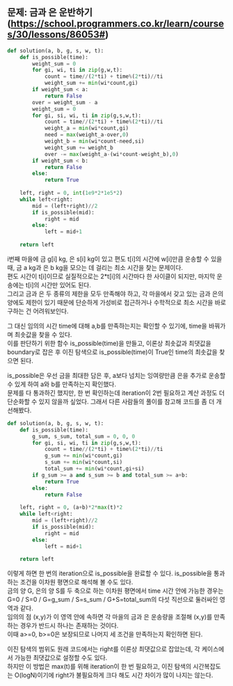 ## 문제: 금과 은 운반하기 (https://school.programmers.co.kr/learn/courses/30/lessons/86053#)
```python
def solution(a, b, g, s, w, t):
    def is_possible(time):
        weight_sum = 0
        for gi, wi, ti in zip(g,w,t):
            count = time//(2*ti) + time%(2*ti)//ti
            weight_sum += min(wi*count,gi)
        if weight_sum < a:
            return False
        over = weight_sum - a
        weight_sum = 0
        for gi, si, wi, ti in zip(g,s,w,t):
            count = time//(2*ti) + time%(2*ti)//ti
            weight_a = min(wi*count,gi)
            need = max(weight_a-over,0)
            weight_b = min(wi*count-need,si)
            weight_sum += weight_b
            over -= max(weight_a-(wi*count-weight_b),0)
        if weight_sum < b:
            return False
        else:
            return True
        
    left, right = 0, int(1e9*2*1e5*2)
    while left<right:
        mid = (left+right)//2
        if is_possible(mid):
            right = mid
        else:
            left = mid+1
    
    return left
```
i번째 마을에 금 g[i] kg, 은 s[i] kg이 있고 편도 t[i]의 시간에 w[i]만큼 운송할 수 있을 때, 금 a kg과 은 b kg을 모으는 데 걸리는 최소 시간을 찾는 문제이다.  
편도 시간이 t[i]이므로 실질적으로는 2\*t[i]의 시간마다 한 사이클이 되지만, 마지막 운송에는 t[i]의 시간만 있어도 된다.  
그리고 금과 은 두 종류의 제한을 모두 만족해야 하고, 각 마을에서 갖고 있는 금과 은의 양에도 제한이 있기 때문에 단순하게 가성비로 접근하거나 수학적으로 최소 시간을 바로 구하는 건 어려워보인다.  

그 대신 임의의 시간 time에 대해 a,b를 만족하는지는 확인할 수 있기에, time을 바꿔가며 최솟값을 찾을 수 있다.  
이를 판단하기 위한 함수 is_possible(time)을 만들고, 이론상 최솟값과 최댓값을 boundary로 잡은 후 이진 탐색으로 is_possible(time)이 True인 time의 최솟값을 찾으면 된다.  

is_possible은 우선 금을 최대한 담은 후, a보다 넘치는 잉여량만큼 은을 추가로 운송할 수 있게 하여 a와 b를 만족하는지 확인했다.  
문제를 다 통과하긴 했지만, 한 번 확인하는데 iteration이 2번 필요하고 계산 과정도 더 단순화할 수 있지 않을까 싶었다. 그래서 다른 사람들의 풀이를 참고해 코드를 좀 더 개선해봤다.  

```python
def solution(a, b, g, s, w, t):
    def is_possible(time):
        g_sum, s_sum, total_sum = 0, 0, 0
        for gi, si, wi, ti in zip(g,s,w,t):
            count = time//(2*ti) + time%(2*ti)//ti
            g_sum += min(wi*count,gi)
            s_sum += min(wi*count,si)
            total_sum += min(wi*count,gi+si)
        if g_sum >= a and s_sum >= b and total_sum >= a+b:
            return True
        else:
            return False
        
    left, right = 0, (a+b)*2*max(t)*2
    while left<right:
        mid = (left+right)//2
        if is_possible(mid):
            right = mid
        else:
            left = mid+1
    
    return left
```
이렇게 하면 한 번의 iteration으로 is_possible을 완료할 수 있다. is_possible을 통과하는 조건을 이차원 평면으로 해석해 볼 수도 있다.  
금의 양 G, 은의 양 S를 두 축으로 하는 이차원 평면에서 time 시간 안에 가능한 경우는 G=0 / S=0 / G=g_sum / S=s_sum / G+S=total_sum의 다섯 직선으로 둘러싸인 영역과 같다.  
임의의 점 (x,y)가 이 영역 안에 속하면 각 마을의 금과 은 운송량을 조절해 (x,y)를 만족하는 경우가 반드시 하나는 존재하는 것이다.  
이때 a>=0, b>=0은 보장되므로 나머지 세 조건을 만족하는지 확인하면 된다.  

이진 탐색의 범위도 원래 코드에서는 right를 이론상 최댓값으로 잡았는데, 각 케이스에서 가능한 최댓값으로 설정할 수도 있다.  
하지만 이 방법은 max(t)를 위해 iteration이 한 번 필요하고, 이진 탐색의 시간복잡도는 O(logN)이기에 right가 불필요하게 크다 해도 시간 차이가 많이 나지는 않는다. 
